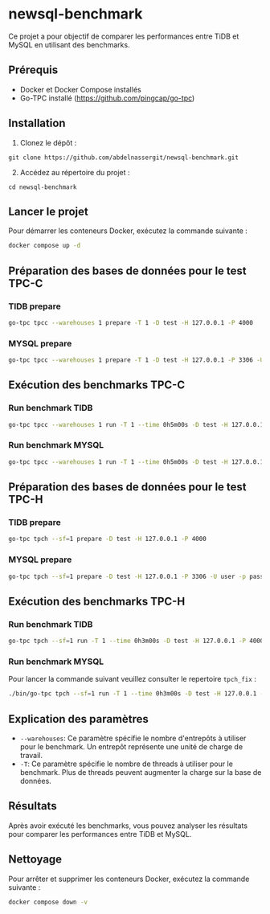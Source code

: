 # newsql-benchmark

Ce projet a pour objectif de comparer les performances entre TiDB et MySQL en utilisant des benchmarks.

## Prérequis

- Docker et Docker Compose installés
- Go-TPC installé (https://github.com/pingcap/go-tpc)

## Installation

1. Clonez le dépôt :
```
git clone https://github.com/abdelnassergit/newsql-benchmark.git
```

2. Accédez au répertoire du projet :
```
cd newsql-benchmark
```

## Lancer le projet

Pour démarrer les conteneurs Docker, exécutez la commande suivante :
```bash
docker compose up -d
```

## Préparation des bases de données pour le test TPC-C
### TIDB prepare
```bash
go-tpc tpcc --warehouses 1 prepare -T 1 -D test -H 127.0.0.1 -P 4000
```
### MYSQL prepare
```bash
go-tpc tpcc --warehouses 1 prepare -T 1 -D test -H 127.0.0.1 -P 3306 -U root -p root
```
## Exécution des benchmarks TPC-C
### Run benchmark TIDB
```bash
go-tpc tpcc --warehouses 1 run -T 1 --time 0h5m00s -D test -H 127.0.0.1 -P 4000 > ./results/results_tpc-c_tidb.txt
```
### Run benchmark MYSQL
```bash
go-tpc tpcc --warehouses 1 run -T 1 --time 0h5m00s -D test -H 127.0.0.1 -P 3306 -U root -p root > ./results/results_tpc-c_mysql.txt
```

## Préparation des bases de données pour le test TPC-H
### TIDB prepare
```bash
go-tpc tpch --sf=1 prepare -D test -H 127.0.0.1 -P 4000
```
### MYSQL prepare
```bash
go-tpc tpch --sf=1 prepare -D test -H 127.0.0.1 -P 3306 -U user -p password
```

## Exécution des benchmarks TPC-H
### Run benchmark TIDB
```bash
go-tpc tpch --sf=1 run -T 1 --time 0h3m00s -D test -H 127.0.0.1 -P 4000 
```
### Run benchmark MYSQL
Pour lancer la commande suivant veuillez consulter le repertoire `tpch_fix` : 
```bash
./bin/go-tpc tpch --sf=1 run -T 1 --time 0h3m00s -D test -H 127.0.0.1 -P 3306 -U root -p rootpassword
```
## Explication des paramètres

- `--warehouses`: Ce paramètre spécifie le nombre d'entrepôts à utiliser pour le benchmark. Un entrepôt représente une unité de charge de travail.
- `-T`: Ce paramètre spécifie le nombre de threads à utiliser pour le benchmark. Plus de threads peuvent augmenter la charge sur la base de données.

## Résultats
Après avoir exécuté les benchmarks, vous pouvez analyser les résultats pour comparer les performances entre TiDB et MySQL.

## Nettoyage
Pour arrêter et supprimer les conteneurs Docker, exécutez la commande suivante :
```bash
docker compose down -v
```